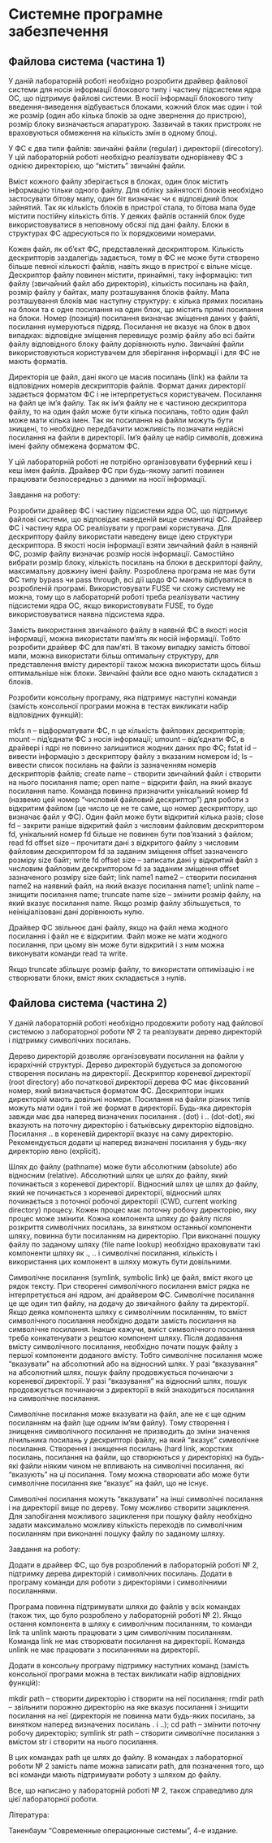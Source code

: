 # Системне програмне забезпечення
## Файлова система (частина 1)

У даній лабораторній роботі необхідно розробити драйвер файлової системи для носія інформації блокового типу і частину підсистеми ядра ОС, що підтримує файлові системи. В носії інформації блокового типу введення-виведення відбувається блоками, кожний блок має один і той же розмір (один або кілька блоків за одне звернення до пристрою), розмір блоку визначається апаратурою. Зазвичай в таких пристроях не враховуються обмеження на кількість змін в одному блоці.

У ФС є два типи файлів: звичайні файли (regular) і директорії (direcotory). У цій лабораторній роботі необхідно реалізувати однорівневу ФС з однією директорією, що “містить” звичайні файли.

Вміст кожного файлу зберігається в блоках, один блок містить інформацію тільки одного файлу. Для обліку зайнятості блоків необхідно застосувати бітову мапу, один біт визначає чи є відповідний блок зайнятий. Так як кількість блоків в пристрої стала, то бітова мапа буде містити постійну кількість бітів. У деяких файлів останній блок буде використовуватися в неповному обсязі під дані файлу. Блоки в структурах ФС адресуються по їх порядковими номерами.

Кожен файл, як об’єкт ФС, представлений дескриптором. Кількість дескрипторів заздалегідь задається, тому в ФС не може бути створено більше певної кількості файлів, навіть якщо в пристрої є вільне місце. Дескриптор файлу повинен містити, принаймні, таку інформацію: тип файлу (звичайний файл або директорія), кількість посилань на файл, розмір файлу у байтах, мапу розташування блоків файлу. Мапа розташування блоків має наступну структуру: є кілька прямих посилань на блоки та є одне посилання на один блок, що містить прямі посилання на блоки. Номер (позиція) посилання визначає зміщення даних у файлі, посилання нумеруються підряд. Посилання не вказує на блок в двох випадках: відповідне зміщення перевищує розмір файлу або всі байти файлу відповідного блоку файлу дорівнюють нулю. Звичайні файли використовуються користувачем для зберігання інформації і для ФС не мають форматів.

Директорія це файл, дані якого це масив посилань (link) на файли та відповідних номерів дескрипторів файлів. Формат даних директорії задається форматом ФС і не інтерпретується користувачем. Посилання на файл це ім’я файлу. Так як ім’я файлу не є частиною дескриптора файлу, то на один файл може бути кілька посилань, тобто один файл може мати кілька імен. Так як посилання на файли можуть бути знищені, то необхідно передбачити можливість позначати недійсні посилання на файли в директорії. Ім’я файлу це набір символів, довжина імені файлу обмежена форматом ФС.

У цій лабораторній роботі не потрібно організовувати буферний кеш і кеш імен файлів. Драйвер ФС при будь-якому запиті повинен працювати безпосередньо з даними на носії інформації.

Завдання на роботу:

Розробити драйвер ФС і частину підсистеми ядра ОС, що підтримує файлові системи, що відповідає наведеній вище семантиці ФС. Драйвер ФС і частину ядра ОС реалізувати у програмі користувача. Для дескриптору файлу використати наведену вище ідею структури дескриптора. В якості носія інформації взяти звичайний файл в наявній ФС, розмір файлу визначає розмір носія інформації. Самостійно вибрати розмір блоку, кількість посилань на блоки в дескрипторі файлу, максимальну довжину імені файлу. Розроблена програма не має бути ФС типу bypass чи pass through, всі дії щодо ФС мають відбуватися в розробленій програмі. Використовувати FUSE чи схожу систему не можна, тому що в лабораторній роботі треба реалізувати частину підсистеми ядра ОС, якщо використовувати FUSE, то буде використовуватися наявна підсистема ядра. 

Замість використання звичайного файлу в наявній ФС в якості носія інформації, можна використати пам’ять як носій інформації. Тобто розробити драйвер ФС для пам’яті. В такому випадку замість бітової мапи, можна використати більш оптимальну структуру, для представлення вмісту директорії також можна використати щось більш оптимальніше ніж блоки. Звичайні файли все одно мають складатися з блоків.

Розробити консольну програму, яка підтримує наступні команди (замість консольної програми можна в тестах викликати набір відповідних функцій):

mkfs n – відформатувати ФС, n це кількість файлових дескрипторів;
mount  – під’єднати ФС з носія інформації;
umount – від’єднати ФС, в драйвері і ядрі не повинно залишитися жодних даних про ФС;
fstat id – вивести інформацію з дескриптору файлу з вказаним номером id;
ls – вивести список посилань на файли із зазначенням номерів дескрипторів файлів;
create name – створити звичайний файл і створити на нього посилання name;
open name – відкрити файл, на який вказує посилання name. Команда повинна призначити унікальний номер fd (назвемо цей номер “числовий файловий дескриптор”) для роботи з відкритим файлом (це число це не те саме, що номер дескриптору, що визначає файл у ФС). Один файл може бути відкритий кілька разів;
close fd – закрити раніше відкритий файл з числовим файловим дескриптором fd, унікальний номер fd більше не повинен бути пов’язаний з файлом;
read fd offset size – прочитати дані з відкритого файлу з числовим файловим дескриптором fd за заданим зміщення offset зазначеного розміру size байт;
write fd offset size – записати дані у відкритий файл з числовим файловим дескриптором fd за заданим зміщення offset зазначеного розміру size байт; 
link name1 name2 – створити посилання name2 на наявний файл, на який вказує посилання name1;
unlink name – знищити посилання name;
truncate name size – змінити розмір файлу, на який вказує посилання name. Якщо розмір файлу збільшується, то неініціалізовані дані дорівнюють нулю.

Драйвер ФС звільнює дані файлу, якщо на файл нема жодного посилання і файл не є відкритим. Файл може не мати жодного посилання, при цьому він може бути відкритий і з ним можна виконувати команди read та write.

Якщо truncate збільшує розмір файлу, то використати оптимізацію і не створювати блоки, вміст яких складається з нулів. 

## Файлова система (частина 2)

У даній лабораторній роботі необхідно продовжити роботу над файлової системою з лабораторної роботи № 2 та реалізувати дерево директорій і підтримку символічних посилань.

Дерево директорій дозволяє організовувати посилання на файли у ієрархічній структурі. Дерево директорій будується за допомогою створення посилань на директорії. Дескриптор кореневої директорії (root directory) або початкової директорії дерева ФС має фіксований номер, який визначається форматом ФС. Дескриптори інших директорій мають довільні номери. Посилання на файли різних типів можуть мати один і той же формат в директорії. Будь-яка директорія завжди має два наперед визначених посилання . (dot) і .. (dot-dot), які вказують на поточну директорію і батьківську директорію відповідно. Посилання .. в кореневій директорії вказує на саму директорію. Рекомендується додати ці наперед визначені посилання у будь-яку директорію явно (explicit).

Шлях до файлу (pathname) може бути абсолютним (absolute) або відносним (relative). Абсолютний шлях це шлях до файлу, який починається з кореневої директорії. Відносний шлях це шлях до файлу, який не починається з кореневої директорії, відносний шлях починається з поточної робочої директорії (CWD, current working directory) процесу. Кожен процес має поточну робочу директорію, яку процес може змінити. Кожна компонента шляху до файлу після розкриття символічних посилань, за винятком останньої компоненти шляху, повинна бути посиланням на директорію. При виконанні пошуку файлу по заданому шляху (file name lookup) необхідно враховувати такі компоненти шляху як ., .. і символічні посилання, кількість і використання цих компонент в шляху можуть бути довільними.

Символічне посилання (symlink, symbolic link) це файл, вміст якого це рядок тексту. При створенні символічного посилання вміст рядка не інтерпретується ані ядром, ані драйвером ФС. Символічне посилання це ще один тип файлу, на додачу до звичайного файлу та директорії. Якщо деяка компонента шляху є символічним посиланням, то вміст символічного посилання необхідно додати замість посилання на символічне посилання. Інакше кажучи, вміст символічного посилання треба конкатенувати з рештою компонент шляху. Після додавання вмісту символічного посилання, необхідно почати пошук файлу з першої компоненти доданого вмісту. Тобто символічне посилання може “вказувати” на абсолютний або на відносний шлях. У разі “вказування” на абсолютний шлях, пошук файлу продовжується починаючи з кореневої директорії. У разі “вказування” на відносний шлях, пошук продовжується починаючи з директорії в якій знаходиться посилання на символічне посилання.

Символічне посилання може вказувати на файл, але не є ще одним посиланням на файл (ще одним ім’ям файлу). Тому створення і знищення символічного посилання не призводить до зміни значення лічильника посилань у дескрипторі файлу, на який “вказує” символічне посилання. Створення і знищення посилань (hard link, жорстких посилань, посилання на файли, що створюються у директоріях) на будь-які файли ніяким чином не впливають на символічні посилання, які “вказують” на ці посилання. Тому можна створювати або може бути символічне посилання яке “вказує” на файл, що не існує.

Символічні посилання можуть “вказувати” на інші символічні посилання і на директорії вище по дереву. Тому можливо створити зациклення. Для запобігання можливого зациклення при пошуку файлу необхідно задати максимально можливу кількість переходів по символічним посиланням при виконанні пошуку файлу по заданому шляху.

Завдання на роботу:

Додати в драйвер ФС, що був розроблений в лабораторній роботі № 2, підтримку дерева директорій і символічних посилань. Додати в програму команди для роботи з директоріями і символічними посиланнями.

Програма повинна підтримувати шляхи до файлів у всіх командах (також тих, що було розроблено у лабораторній роботі № 2). Якщо остання компонента в шляху є символічним посиланням, то команди link та unlink мають працювати з цим символічним посиланням. Команда link не має створювати посилання на директорії. Команда unlink не має працювати з посиланнями на директорії.

Додати в консольну програму підтримку наступних команд (замість консольної програми можна в тестах викликати набір відповідних функцій):

mkdir path – створити директорію і створити на неї посилання;
rmdir path – звільнити порожню директорію на яке вказує посилання і знищити посилання на неї (директорія не повинна мати будь-яких посилань, за винятком наперед визначених посилань . і ..); 
cd path – змінити поточну робочу директорію;
symlink str path – створити символічне посилання з вмістом str і створити на нього посилання.

В цих командах path це шлях до файлу. В командах з лабораторної роботи № 2 замість name можна записати path, для позначення того, що всі команди мають підтримувати роботу з шляхом до файлу.

Все, що написано у лабораторній роботі № 2, також справедливо для цієї лабораторної роботи.


Література:

Таненбаум “Современные операционные системы”, 4-е издание.
